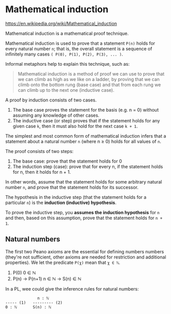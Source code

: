 # Mathematical induction

https://en.wikipedia.org/wiki/Mathematical_induction

Mathematical induction is a mathematical proof technique.

Mathematical induction is used to prove that a statement `P(n)` holds for every natural number `n`; that is, the overall statement is a sequence of infinitely many cases `( P(0), P(1), P(2), P(3), ... )`.

Informal metaphors help to explain this technique, such as:

> Mathematical induction is a method of proof we can use to prove that we can climb as high as we like on a ladder, by proving that we can climb onto the bottom rung (base case) and that from each rung we can climb up to the next one (inductive case).

A proof by induction consists of two cases.
1. The base case proves the statement for the basis (e.g. n = 0) without assuming any knowledge of other cases.
2. The inductive case (or step) proves that if the statement holds for any given case `k`, then it must also hold for the next case `k + 1`.


The simplest and most common form of mathematical induction infers that a statement about a natural number `n` (where n ≥ 0) holds for all values of `n`.

The proof consists of two steps:
1. The base case: prove that the statement holds for 0
2. The induction step (case): prove that for every n, if the statement holds for n, then it holds for n + 1.

In other words, assume that the statement holds for some arbitrary natural number `n`, and prove that the statement holds for its successor.

The hypothesis in the inductive step (that the statement holds for a particular `n`) is the **induction (inductive) hypothesis**.

To prove the inductive step, you **assumes the induction hypothesis** for `n` and then, based on this assumption, prove that the statement holds for `n + 1`.


## Natural numbers

The first two Peano axioms are the essential for defining numbers numbers (they're not sufficient, other axioms are needed for restriction and additional properties). We let the predicate `P(χ)` mean that `χ ∈ ℕ`.

1. P(0)                     0 ∈ ℕ
2. P(n) -> P(n+1)           n ∈ ℕ -> S(n) ∈ ℕ

In a PL, wee could give the inference rules for natural numbers:

```
              n : ℕ
----- (1)   --------- (2)
0 : ℕ       S(n) : ℕ
```
